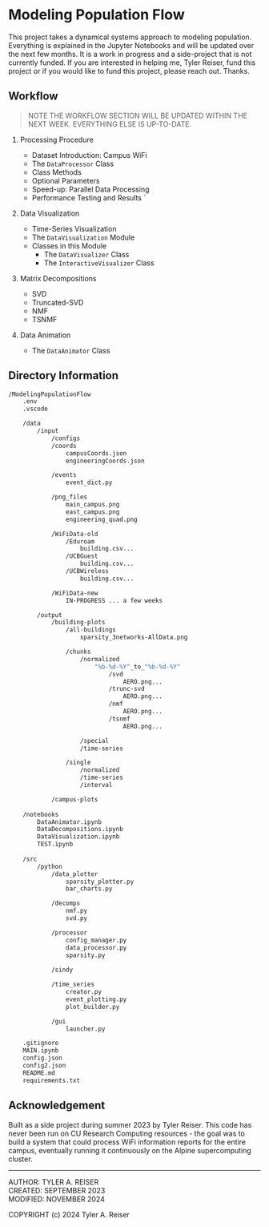 # Modeling Population Flow

This project takes a dynamical systems approach to modeling population. Everything is explained in the Jupyter Notebooks and will be updated over the next few months. It is a work in progress and a side-project that is not currently funded. If you are interested in helping me, Tyler Reiser, fund this project or if you would like to fund this project, please reach out. Thanks.

## Workflow

> NOTE THE WORKFLOW SECTION WILL BE UPDATED WITHIN THE NEXT WEEK. EVERYTHING ELSE IS UP-TO-DATE.

1. Processing Procedure

    - Dataset Introduction: Campus WiFi
    - The `DataProcessor` Class
    - Class Methods
    - Optional Parameters
    - Speed-up: Parallel Data Processing
    - Performance Testing and Results
`
2. Data Visualization

    - Time-Series Visualization
    - The `DataVisualization` Module
    - Classes in this Module
        - The `DataVisualizer` Class
        - The `InteractiveVisualizer` Class

3. Matrix Decompositions

    - SVD
    - Truncated-SVD
    - NMF
    - TSNMF

4. Data Animation

    - The `DataAnimator` Class

## Directory Information

```bash
/ModelingPopulationFlow
    .env
    .vscode

    /data
        /input
            /configs
            /coords
                campusCoords.json
                engineeringCoords.json

            /events
                event_dict.py  

            /png_files
                main_campus.png
                east_campus.png
                engineering_quad.png

            /WiFiData-old
                /Eduroam
                    building.csv...
                /UCBGuest
                    building.csv...
                /UCBWireless
                    building.csv...

            /WiFiData-new
                IN-PROGRESS ... a few weeks

        /output
            /building-plots
                /all-buildings
                    sparsity_3networks-AllData.png

                /chunks
                    /normalized
                        "%b-%d-%Y"_to_"%b-%d-%Y"
                            /svd
                                AERO.png...
                            /trunc-svd
                                AERO.png...
                            /nmf
                                AERO.png...
                            /tsnmf
                                AERO.png...

                    /special
                    /time-series

                /single
                    /normalized
                    /time-series
                    /interval

            /campus-plots
    
    /notebooks
        DataAnimator.ipynb
        DataDecompositions.ipynb
        DataVisualization.ipynb
        TEST.ipynb
                    
    /src
        /python
            /data_plotter
                sparsity_plotter.py
                bar_charts.py

            /decomps
                nmf.py
                svd.py

            /processor
                config_manager.py
                data_processor.py
                sparsity.py
            
            /sindy

            /time_series
                creator.py
                event_plotting.py
                plot_builder.py

            /gui
                launcher.py

    .gitignore
    MAIN.ipynb
    config.json
    config2.json
    README.md
    requirements.txt
```

## Acknowledgement

Built as a side project during summer 2023 by Tyler Reiser. This code has never been run on CU Research Computing resources - the goal was to build a system that could process WiFi information reports for the entire campus, eventually running it continuously on the Alpine supercomputing cluster.

---

AUTHOR:         TYLER A. REISER  
CREATED:        SEPTEMBER   2023  
MODIFIED:       NOVEMBER    2024

COPYRIGHT (c) 2024 Tyler A. Reiser
